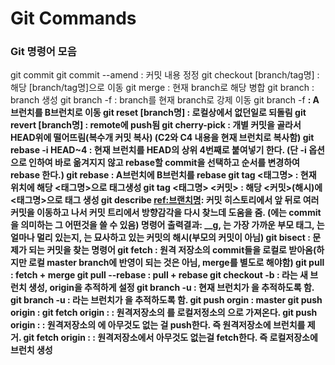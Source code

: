 # Git Commands

### Git 명령어 모음

git commit
git commit --amend : 커밋 내용 정정
git checkout [branch/tag명] : 해당 [branch/tag명]으로 이동
git merge <A> :  현재 branch로 해당 <A> 병합
git branch <A> : branch <A>생성
git branch -f <A> : branch<A>를 현재 branch로 강제 이동
git branch -f <A> <B> : A브런치를 B브런치로 이동
git reset [branch명] : 로컬상에서 없던일로 되돌림
git revert [branch명] : remote에 push됨
git cherry-pick <C2 C4> : 개별 커밋을 골라서 HEAD위에 떨어뜨림(복수개 커밋 복사)
(C2와 C4 내용을 현재 브런치로 복사함)
git rebase -i HEAD~4 : 현재 브런치를 HEAD의 상위 4번째로 붙여넣기 한다.
(단 -i 옵션으로 인하여 바로 옮겨지지 않고 rebase할 commit을 선택하고 순서를 변경하여 rebase 한다.)
git rebase <A> <B> : A브런치에 B브런치를 rebase
git tag <태그명> : 현재 위치에 해당 <태그명>으로 태그생성
git tag <태그명> <커밋> : 해당 <커밋>(해시)에 <태그명>으로 태그 생성
git describe <ref:브랜치명>: 커밋 히스토리에서 앞 뒤로 여러 커밋을 이동하고 나서 커밋 트리에서 방향감각을 다시 찾느데 도움을 줌.
(<ref>에는 commit을 의미하는 그 어떤것을 쓸 수 있음)
명령어 출력결과: <tag>_<numCommits>_g<hash>, <tag>는 가장 가까운 부모 태그, <numCommits>는 얼마나 멀리 있는지, <hash>는 묘사하고 있는 커밋의 해시(부모의 커밋이 아님)
git bisect : 문제가 되는 커밋을 찾는 명령어
git fetch : 원격 저장소의 commit들을 로컬로 받아옴(하지만 로컬 master branch에 반영이 되는 것은 아님, merge를 별도로 해야함)
git pull : fetch + merge
git pull --rebase : pull + rebase
git checkout -b <A> <origin> : <A>라는 새 브런치 생성, origin을 추적하게 설정
git branch -u <origin> : 현재 브런치가 <origin>을 추적하도록 함.
git branch -u <origin> <A> : <A>라는 브런치가 <origin>을 추적하도록 함.
git push orgin <palce> : master
git push origin <source>:<destination>
git fetch origin <source>:<destination> : 원격저장소의 <source>를 로컬저정소의 <destination>으로 가져온다.
git push origin :<A> : 원격저장소의 <A>에 아무것도 없는 걸 push한다. 즉 원격저장소에 <A>브런치를 제거.
git fetch origin :<A> : 원격저장소에서 아무것도 없는걸 fetch한다. 즉 로컬저장소에 <A>브런치 생성
